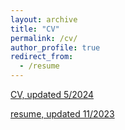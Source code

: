 ```yaml
---
layout: archive
title: "CV"
permalink: /cv/
author_profile: true
redirect_from:
  - /resume
---
```




[CV, updated 5/2024](https://changyeli.github.io/files/cv_academic.pdf)

[resume, updated 11/2023](https://changyeli.github.io/files/resume.pdf)

